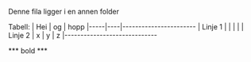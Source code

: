 Denne fila ligger i en annen folder

Tabell:
| Hei | og | hopp
|-----|----|-----------------------
| Linje 1  | | | | 
| Linje 2 | x  | y | z
|-----------------------------


*** bold ***
